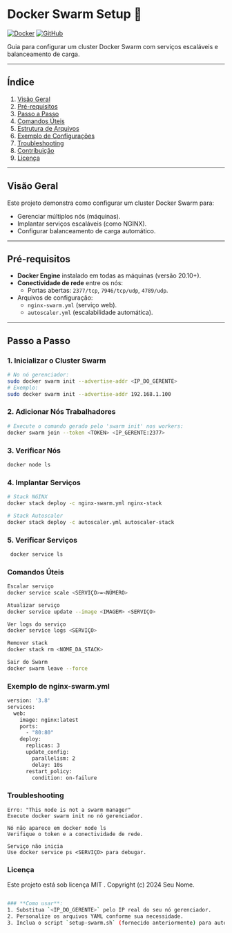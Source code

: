# Docker Swarm Setup 🐳

[![Docker](https://img.shields.io/badge/Docker-2496ED?style=for-the-badge&logo=docker&logoColor=white)](https://www.docker.com/)
[![GitHub](https://img.shields.io/badge/GitHub-100000?style=for-the-badge&logo=github&logoColor=white)](https://github.com/)

Guia para configurar um cluster Docker Swarm com serviços escaláveis e balanceamento de carga.

---

## **Índice**
1. [Visão Geral](#visão-geral)
2. [Pré-requisitos](#pré-requisitos)
3. [Passo a Passo](#passo-a-passo)
4. [Comandos Úteis](#comandos-úteis)
5. [Estrutura de Arquivos](#estrutura-de-arquivos)
6. [Exemplo de Configurações](#exemplo-de-configurações)
7. [Troubleshooting](#troubleshooting)
8. [Contribuição](#contribuição)
9. [Licença](#licença)

---

## **Visão Geral**
Este projeto demonstra como configurar um cluster Docker Swarm para:
- Gerenciar múltiplos nós (máquinas).
- Implantar serviços escaláveis (como NGINX).
- Configurar balanceamento de carga automático.

---

## **Pré-requisitos**
- **Docker Engine** instalado em todas as máquinas (versão 20.10+).
- **Conectividade de rede** entre os nós:
  - Portas abertas: `2377/tcp`, `7946/tcp/udp`, `4789/udp`.
- Arquivos de configuração:
  - `nginx-swarm.yml` (serviço web).
  - `autoscaler.yml` (escalabilidade automática).

---

## **Passo a Passo**

### 1. Inicializar o Cluster Swarm
```bash
# No nó gerenciador:
sudo docker swarm init --advertise-addr <IP_DO_GERENTE>
# Exemplo:
sudo docker swarm init --advertise-addr 192.168.1.100
```
### 2. Adicionar Nós Trabalhadores
```bash
# Execute o comando gerado pelo 'swarm init' nos workers:
docker swarm join --token <TOKEN> <IP_GERENTE:2377>
```
### 3. Verificar Nós
```bash
docker node ls
```
### 4. Implantar Serviços 
```bash
# Stack NGINX
docker stack deploy -c nginx-swarm.yml nginx-stack

# Stack Autoscaler
docker stack deploy -c autoscaler.yml autoscaler-stack
```
### 5. Verificar Serviços
```bash
 docker service ls
```
### Comandos Úteis  
```bash
Escalar serviço	
docker service scale <SERVIÇO>=<NÚMERO>

Atualizar serviço	
docker service update --image <IMAGEM> <SERVIÇO>

Ver logs do serviço	
docker service logs <SERVIÇO>

Remover stack	
docker stack rm <NOME_DA_STACK>

Sair do Swarm	
docker swarm leave --force
```
### Exemplo de nginx-swarm.yml 
```bash
version: '3.8'
services:
  web:
    image: nginx:latest
    ports:
      - "80:80"
    deploy:
      replicas: 3
      update_config:
        parallelism: 2
        delay: 10s
      restart_policy:
        condition: on-failure
```
### Troubleshooting  

    Erro: "This node is not a swarm manager" 
    Execute docker swarm init no nó gerenciador. 

    Nó não aparece em docker node ls 
    Verifique o token e a conectividade de rede. 

    Serviço não inicia 
    Use docker service ps <SERVIÇO> para debugar. 
    
### Licença  

Este projeto está sob licença MIT .
Copyright (c) 2024 Seu Nome.   

```bash

### **Como usar**:
1. Substitua `<IP_DO_GERENTE>` pelo IP real do seu nó gerenciador.
2. Personalize os arquivos YAML conforme sua necessidade.
3. Inclua o script `setup-swarm.sh` (fornecido anteriormente) para automação.
```
     
